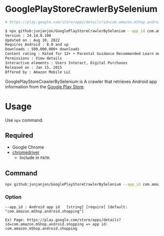 # GooglePlayStoreCrawlerBySelenium

```bash
# https://play.google.com/store/apps/details?id=com.amazon.mShop.android.shopping

$ npx github:junjanjon/GooglePlayStoreCrawlerBySelenium --app_id com.amazon.mShop.android.shopping
Version : 24.14.0.100
Updated on : Aug 10, 2022
Requires Android : 8.0 and up
Downloads : 500,000,000+ downloads
Content rating : Rated for 12+ • Parental Guidance Recommended Learn more
Permissions : View details
Interactive elements : Users Interact, Digital Purchases
Released on : Jan 15, 2015
Offered by : Amazon Mobile LLC
```

GooglePlayStoreCrawlerBySelenium is A crawler that retrieves Android app information from the [Google Play Store](https://play.google.com/store/apps).

# Usage

Use `npx` command.

## Required

- Google Chrome
- [chromedriver](https://chromedriver.chromium.org/home)
  - Include in `PATH`.

## Command

```bash
npx github:junjanjon/GooglePlayStoreCrawlerBySelenium --app_id com.amazon.mShop.android.shopping
```

### Option

```
--app_id : Android app id   [string] [require] [default: "com.amazon.mShop.android.shopping"]

Ex) Page: https://play.google.com/store/apps/details?id=com.amazon.mShop.android.shopping => app id: com.amazon.mShop.android.shopping
```
